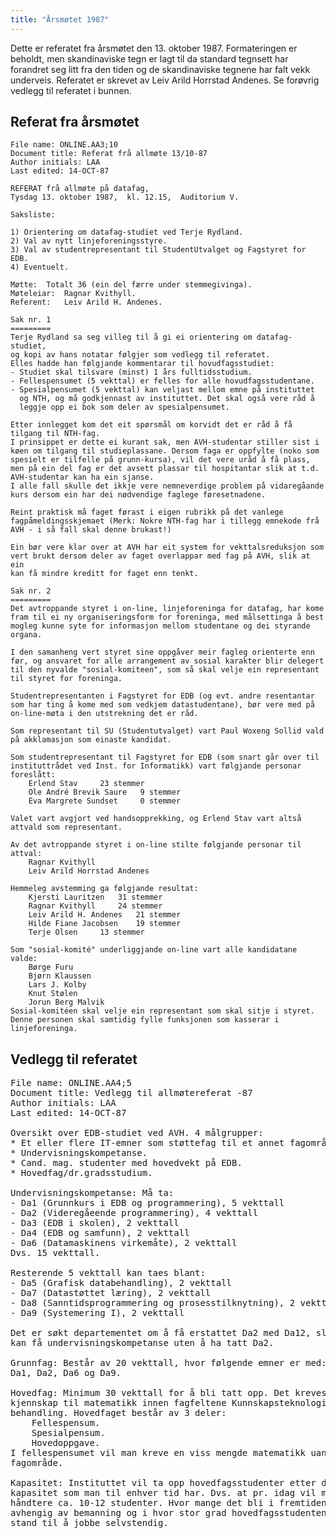 ```yaml
---
title: "Årsmøtet 1987"
---
```


Dette er referatet fra årsmøtet den 13. oktober 1987. Formateringen er beholdt, men skandinaviske tegn er lagt til da standard tegnsett har forandret seg litt fra den tiden og de skandinaviske tegnene har falt vekk underveis. Referatet er skrevet av Leiv Arild Horrstad Andenes. Se forøvrig vedlegg til referatet i bunnen.

## Referat fra årsmøtet

    File name: ONLINE.AA3;10
    Document title: Referat frå allmøte 13/10-87
    Author initials: LAA
    Last edited: 14-OCT-87

    REFERAT frå allmøte på datafag,
    Tysdag 13. oktober 1987,  kl. 12.15,  Auditorium V.

    Saksliste:

    1) Orientering om datafag-studiet ved Terje Rydland.
    2) Val av nytt linjeforeningsstyre.
    3) Val av studentrepresentant til StudentUtvalget og Fagstyret for EDB.
    4) Eventuelt.

    Møtte:  Totalt 36 (ein del færre under stemmegivinga).
    Møteleiar:  Ragnar Kvithyll.
    Referent:   Leiv Arild H. Andenes.

    Sak nr. 1
    =========
    Terje Rydland sa seg villeg til å gi ei orientering om datafag-studiet,
    og kopi av hans notatar følgjer som vedlegg til referatet.
    Elles hadde han følgjande kommentarar til hovudfagsstudiet:
    - Studiet skal tilsvare (minst) 1 års fulltidsstudium.
    - Fellespensumet (5 vekttal) er felles for alle hovudfagsstudentane.
    - Spesialpensumet (5 vekttal) kan veljast mellom emne på instituttet
      og NTH, og må godkjennast av instituttet. Det skal også vere råd å
      leggje opp ei bok som deler av spesialpensumet.

    Etter innlegget kom det eit spørsmål om korvidt det er råd å få
    tilgang til NTH-fag.
    I prinsippet er dette ei kurant sak, men AVH-studentar stiller sist i
    køen om tilgang til studieplassane. Dersom faga er oppfylte (noko som
    spesielt er tilfelle på grunn-kursa), vil det vere uråd å få plass,
    men på ein del fag er det avsett plassar til hospitantar slik at t.d.
    AVH-studentar kan ha ein sjanse.
    I alle fall skulle det ikkje vere nemneverdige problem på vidaregåande
    kurs dersom ein har dei nødvendige faglege føresetnadene.

    Reint praktisk må faget førast i eigen rubrikk på det vanlege
    fagpåmeldingsskjemaet (Merk: Nokre NTH-fag har i tillegg emnekode frå
    AVH - i så fall skal denne brukast!)

    Ein bør vere klar over at AVH har eit system for vekttalsreduksjon som
    vert brukt dersom deler av faget overlappar med fag på AVH, slik at ein
    kan få mindre kreditt for faget enn tenkt.

    Sak nr. 2
    =========
    Det avtroppande styret i on-line, linjeforeninga for datafag, har kome
    fram til ei ny organiseringsform for foreninga, med målsettinga å best
    mogleg kunne syte for informasjon mellom studentane og dei styrande
    organa.

    I den samanheng vert styret sine oppgåver meir fagleg orienterte enn
    før, og ansvaret for alle arrangement av sosial karakter blir delegert
    til den nyvalde "sosial-komiteen", som så skal velje ein representant
    til styret for foreninga.

    Studentrepresentanten i Fagstyret for EDB (og evt. andre resentantar
    som har ting å kome med som vedkjem datastudentane), bør vere med på
    on-line-møta i den utstrekning det er råd.

    Som representant til SU (Studentutvalget) vart Paul Woxeng Sollid vald
    på akklamasjon som einaste kandidat.

    Som studentrepresentant til Fagstyret for EDB (som snart går over til
    instituttrådet ved Inst. for Informatikk) vart følgjande personar
    foreslått:
        Erlend Stav     23 stemmer
        Ole André Brevik Saure   9 stemmer
        Eva Margrete Sundset     0 stemmer

    Valet vart avgjort ved handsopprekking, og Erlend Stav vart altså
    attvald som representant.

    Av det avtroppande styret i on-line stilte følgjande personar til attval:
        Ragnar Kvithyll
        Leiv Arild Horrstad Andenes

    Hemmeleg avstemming ga følgjande resultat:
        Kjersti Lauritzen   31 stemmer
        Ragnar Kvithyll     24 stemmer
        Leiv Arild H. Andenes   21 stemmer
        Hilde Fiane Jacobsen    19 stemmer
        Terje Olsen     13 stemmer

    Som "sosial-komité" underliggjande on-line vart alle kandidatane valde:
        Børge Furu
        Bjørn Klaussen
        Lars J. Kolby
        Knut Stølen
        Jorun Berg Malvik
    Sosial-komitéen skal velje ein representant som skal sitje i styret.
    Denne personen skal samtidig fylle funksjonen som kasserar i
    linjeforeninga.


## Vedlegg til referatet

<pre>
File name: ONLINE.AA4;5
Document title: Vedlegg til allmøtereferat -87
Author initials: LAA
Last edited: 14-OCT-87

Oversikt over EDB-studiet ved AVH. 4 målgrupper:
* Et eller flere IT-emner som støttefag til et annet fagområde.
* Undervisningskompetanse.
* Cand. mag. studenter med hovedvekt på EDB.
* Hovedfag/dr.gradsstudium.

Undervisningskompetanse: Må ta:
- Da1 (Grunnkurs i EDB og programmering), 5 vekttall
- Da2 (Videregåeende programmering), 4 vekttall
- Da3 (EDB i skolen), 2 vekttall
- Da4 (EDB og samfunn), 2 vekttall
- Da6 (Datamaskinens virkemåte), 2 vekttall
Dvs. 15 vekttall.

Resterende 5 vekttall kan taes blant:
- Da5 (Grafisk databehandling), 2 vekttall
- Da7 (Datastøttet læring), 2 vekttall
- Da8 (Sanntidsprogrammering og prosesstilknytning), 2 vekttall
- Da9 (Systemering I), 2 vekttall

Det er søkt departementet om å få erstattet Da2 med Da12, slik at man
kan få undervisningskompetanse uten å ha tatt Da2.

Grunnfag: Består av 20 vekttall, hvor følgende emner er med:
Da1, Da2, Da6 og Da9.

Hovedfag: Minimum 30 vekttall for å bli tatt opp. Det kreves et visst
kjennskap til matematikk innen fagfeltene Kunnskapsteknologi og Billed-
behandling. Hovedfaget består av 3 deler:
	Fellespensum.
	Spesialpensum.
	Hovedoppgave.
I fellespensumet vil man kreve en viss mengde matematikk uansett
fagområde.

Kapasitet: Instituttet vil ta opp hovedfagsstudenter etter den
kapasitet som man til enhver tid har. Dvs. at pr. idag vil man kunne
håndtere ca. 10-12 studenter. Hvor mange det bli i fremtiden vil være
avhengig av bemanning og i hvor stor grad hovedfagsstudentene er i
stand til å jobbe selvstendig.
</pre>